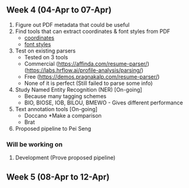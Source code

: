 ## Week 4 (04-Apr to 07-Apr)

1. Figure out PDF metadata that could be useful
2. Find tools that can extract coordinates & font styles from PDF
    - [coordinates](https://www.e-iceblue.com/Tutorials/Spire.PDF/Spire.PDF-Program-Guide/Text/How-to-Get-Coordinates-of-Desired-Text-in-PDF-in-C-VB.NET.html)
    - [font styles](https://stackoverflow.com/questions/68097779/how-to-find-the-font-size-of-every-paragraph-of-pdf-file-using-python-code)
3. Test on existing parsers
    - Tested on 3 tools
    - Commercial (https://affinda.com/resume-parser/) (https://labs.hrflow.ai/profile-analysis/parsing/) <br>
    - Free (https://demos.pragnakalp.com/resume-parser/)
    - None of it is perfect (Still failed to parse some info)
4. Study Named Entity Recognition (NER) [On-going]
    - Because many tagging schemes
    - BIO, BIOSE, IOB, BILOU, BMEWO - Gives different performance
5. Text annotation tools [On-going]
    - Doccano *Make a comparison
    - Brat
6. Proposed pipeline to Pei Seng 

### Will be working on
1. Development (Prove proposed pipeline)

## Week 5 (08-Apr to 12-Apr)
